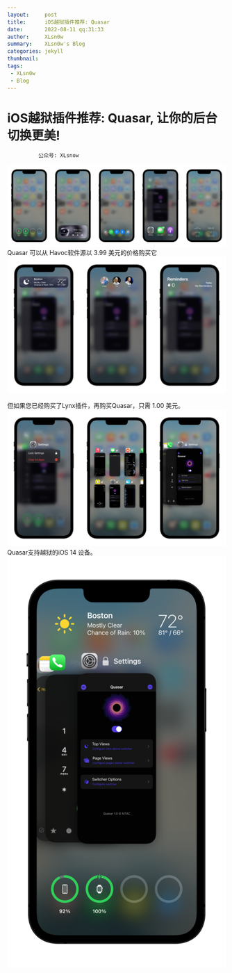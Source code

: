 ```yaml
---
layout:     post
title:      iOS越狱插件推荐: Quasar
date:       2022-08-11 qq:31:33
author:     XLsn0w
summary:    XLsn0w's Blog
categories: jekyll
thumbnail:  
tags:
 - XLsn0w
 - Blog
---
```


# iOS越狱插件推荐: Quasar, 让你的后台切换更美!
              公众号: XLsnow
              
![](https://github.com/XLsn0w/XLsn0w.github.io/blob/master/Assets/Quasar-Bottom-Info-2048x768.jpg?raw=true)
Quasar 可以从 Havoc软件源以 3.99 美元的价格购买它
![](https://github.com/XLsn0w/XLsn0w.github.io/blob/master/Assets/Quasar-Top-Info-2048x1280.jpg?raw=true)

但如果您已经购买了Lynx插件，再购买Quasar，只需 1.00 美元。
![](https://github.com/XLsn0w/XLsn0w.github.io/blob/master/Assets/Quasar-App-Switcher-2048x1280.jpg?raw=true)
Quasar支持越狱的iOS 14 设备。
![](https://github.com/XLsn0w/XLsn0w.github.io/blob/master/Assets/Quasar-768x1440.png?raw=true)

[1]: https://xlsn0w.github.io
